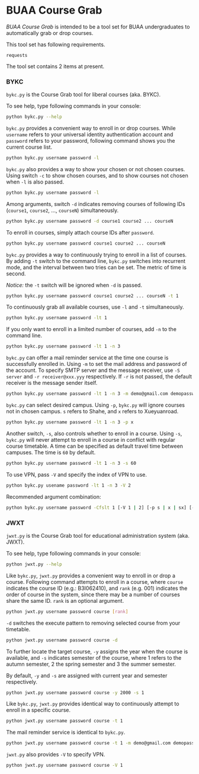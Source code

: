 # BUAA Course Grab

*BUAA Course Grab* is intended to be a tool set for BUAA undergraduates to automatically grab or drop courses.

This tool set has following requirements.

```
requests
```

The tool set contains 2 items at present.

### BYKC

`bykc.py` is the Course Grab tool for liberal courses (aka. BYKC). 

To see help, type following commands in your console:

```sh
python bykc.py --help
```

`bykc.py` provides a convenient way to enroll in or drop courses. While `username` refers to your universal identity authentication account and `password` refers to your password, following command shows you the current course list.

```sh
python bykc.py username password -l
```

`bykc.py` also provides a way to show your chosen or not chosen courses. Using switch `-c` to show chosen courses, and to show courses not chosen when `-l` is also passed.

```sh
python bykc.py username password -l
```

Among arguments, switch `-d` indicates removing courses of following IDs (`course1`, `course2`, ..., `courseN`) simultaneously.

```sh
python bykc.py username password -d course1 course2 ... courseN
```

To enroll in courses, simply attach course IDs after `password`.

```sh
python bykc.py username password course1 course2 ... courseN
```

`bykc.py` provides a way to continuously trying to enroll in a list of courses. By adding `-t` switch to the command line, `bykc.py` switches into recurrent mode, and the interval between two tries can be set. The metric of time is second.

*Notice:* the `-t` switch will be ignored  when `-d` is passed.

```sh
python bykc.py username password course1 course2 ... courseN -t 1
```

To continuously grab all available courses, use `-l` and `-t` simultaneously.

```sh
python bykc.py username password -lt 1
```

If you only want to enroll in a limited number of courses, add `-n` to the command line.

```sh
python bykc.py username password -lt 1 -n 3
```

`bykc.py` can offer a mail reminder service at the time one course is successfully enrolled in. Using `-m` to set the mail address and password of the account. To specify SMTP server and the message receiver, use `-S server` and `-r receiver@xxx.yyy` respectively. If `-r` is not passed, the default receiver is the message sender itself.

```sh
python bykc.py username password -lt 1 -n 3 -m demo@gmail.com demopassword
```

`bykc.py` can select desired campus. Using `-p`, `bykc.py` will ignore courses not in chosen campus. `s` refers to Shahe, and `x` refers to Xueyuanroad.

```sh
python bykc.py username password -lt 1 -n 3 -p x
```

Another switch, `-s`, also controls whether to enroll in a course. Using `-s`, `bykc.py` will never attempt to enroll in a course in conflict with regular course timetable. A time can be specified as default travel time between campuses. The time is `60` by default.

```sh
python bykc.py username password -lt 1 -n 3 -s 60
```

To use VPN, pass `-V` and specify the index of VPN to use.

```sh
python bykc.py usename password -lt 1 -n 3 -V 2
```

Recommended argument combination:

```sh
python bykc.py username password -Cfslt 1 [-V 1 | 2] [-p s | x | sx] [-m demo@gmail.com demopassword]
```

### JWXT

`jwxt.py` is the Course Grab tool for educational administration system (aka. JWXT). 

To see help, type following commands in your console:

```sh
python jwxt.py --help
```

Like `bykc.py`, `jwxt.py` provides a convenient way to enroll in or drop a course. Following command attempts to enroll in a course, where `course` indicates the course ID (e.g.: B3I062410), and `rank` (e.g. 001) indicates the order of course in the system, since there may be a number of courses share the same ID. `rank` is an optional argument.

```sh
python jwxt.py username password course [rank]
```

`-d` switches the execute pattern to removing selected course from your timetable.

```sh
python jwxt.py username password course -d
```

To further locate the target course, `-y` assigns the year when the course is available, and `-s` indicates semester of the course, where 1 refers to the autumn semester, 2 the spring semester and 3 the summer semester.

By default, `-y` and `-s` are assigned with current year and semester respectively.

```sh
python jwxt.py username password course -y 2000 -s 1
```

Like `bykc.py`, `jwxt.py` provides identical way to continuously attempt to enroll in a specific course.

```sh
python jwxt.py username password course -t 1
```

The mail reminder service is identical to `bykc.py`.

```sh
python jwxt.py username password course -t 1 -m demo@gmail.com demopassword
```

`jwxt.py` also provides `-V` to specify VPN.

```sh
python jwxt.py username password course -V 1
```
